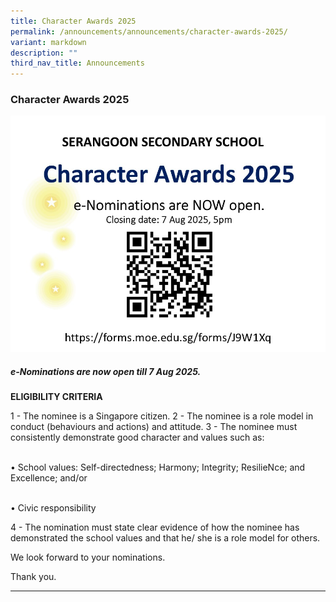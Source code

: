 ```yaml
---
title: Character Awards 2025
permalink: /announcements/announcements/character-awards-2025/
variant: markdown
description: ""
third_nav_title: Announcements
---
```

### Character Awards 2025

![](/images/Announcements/ECHA_Slide_banner_for_school_website_2025.jpg)

##### e-Nominations are now open till 7 Aug 2025.

<b>ELIGIBILITY CRITERIA</b>

1 - The nominee is a Singapore citizen.
2 - The nominee is a role model in conduct (behaviours and actions) and attitude.
3 - The nominee must consistently demonstrate good character and values such as:

<br>• School values: Self-directedness; Harmony; Integrity; ResilieNce; and Excellence; and/or

<br>•	Civic responsibility

4 - The nomination must state clear evidence of how the nominee has demonstrated the school values and that he/ she is a role model for others.

We look forward to your nominations.

Thank you.

<hr>